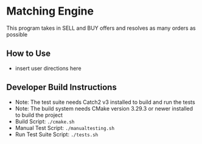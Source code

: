 # Matching  Engine
This program takes in SELL and BUY offers and resolves as many orders as possible

## How to Use
- insert user directions here

## Developer Build Instructions
- Note: The test suite needs Catch2 v3 installed to build and run the tests
- Note: The build system needs CMake version 3.29.3 or newer installed to build the project
- Build Script: ``` ./cmake.sh ```
- Manual Test Script: ``` ./manualtesting.sh ```
- Run Test Suite Script: ``` ./tests.sh ``` 
